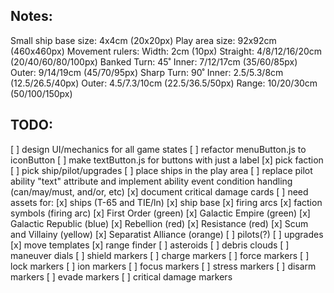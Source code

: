 ## Notes:

Small ship base size: 4x4cm (20x20px)
Play area size: 92x92cm (460x460px)
Movement rulers:
    Width: 2cm (10px)
    Straight: 4/8/12/16/20cm (20/40/60/80/100px)
    Banked Turn: 45˚ Inner: 7/12/17cm (35/60/85px) Outer: 9/14/19cm (45/70/95px)
    Sharp Turn: 90˚ Inner: 2.5/5.3/8cm (12.5/26.5/40px) Outer: 4.5/7.3/10cm (22.5/36.5/50px)
    Range: 10/20/30cm (50/100/150px)

## TODO:

[ ] design UI/mechanics for all game states
[ ] refactor menuButton.js to iconButton
[ ] make textButton.js for buttons with just a label
[x] pick faction
[ ] pick ship/pilot/upgrades
[ ] place ships in the play area
[ ] replace pilot ability "text" attribute and implement ability event condition handling (can/may/must, and/or, etc)
[x] document critical damage cards
[ ] need assets for:
    [x] ships (T-65 and TIE/ln)
    [x] ship base
    [x] firing arcs
    [x] faction symbols (firing arc)
        [x] First Order (green)
        [x] Galactic Empire (green)
        [x] Galactic Republic (blue)
        [x] Rebellion (red)
        [x] Resistance (red)
        [x] Scum and Villainy (yellow)
        [x] Separatist Alliance (orange)
    [ ] pilots(?)
    [ ] upgrades
    [x] move templates
    [x] range finder
    [ ] asteroids
    [ ] debris clouds
    [ ] maneuver dials
    [ ] shield markers
    [ ] charge markers
    [ ] force markers
    [ ] lock markers
    [ ] ion markers
    [ ] focus markers
    [ ] stress markers
    [ ] disarm markers
    [ ] evade markers
    [ ] critical damage markers